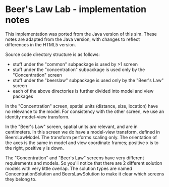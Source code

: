 # Beer's Law Lab - implementation notes

This implementation was ported from the Java version of this sim. These notes are adapted from the Java version, with
changes to reflect differences in the HTML5 version.

Source code directory structure is as follows:

* stuff under the "common" subpackage is used by >1 screen
* stuff under the "concentration" subpackage is used only by the "Concentration" screen
* stuff under the "beerslaw" subpackage is used only by the "Beer's Law" screen
* each of the above directories is further divided into model and view packages

In the "Concentration" screen, spatial units (distance, size, location) have no relevance to the model. For consistency
with the other screen, we use an identity model-view transform.

In the "Beer's Law" screen, spatial units *are* relevant, and are in centimeters. In this screen we do have a model-view
transform, defined in BeersLawModel. The transform performs scaling only. The orientation of the axes is the same in
model and view coordinate frames; positive x is to the right, positive y is down.

The "Concentration" and "Beer's Law" screens have very different requirements and models. So you'll notice that there
are 2 different solution models with very little overlap. The solution types are named ConcentrationSolution and
BeersLawSolution to make it clear which screens they belong to.